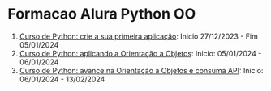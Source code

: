 # Formacao Alura Python OO

1. [Curso de Python: crie a sua primeira aplicação](https://cursos.alura.com.br/course/python-crie-sua-primeira-aplicacao): Inicio 27/12/2023 - Fim 05/01/2024
2. [Curso de Python: aplicando a Orientação a Objetos](https://cursos.alura.com.br/course/python-aplicando-orientacao-objetos): Inicio: 05/01/2024 - 06/01/2024
3. [Curso de Python: avance na Orientação a Objetos e consuma API](https://cursos.alura.com.br/course/python-avance-orientacao-objetos-consuma-api): Inicio: 06/01/2024 - 13/02/2024
